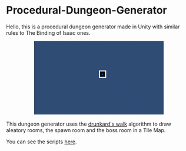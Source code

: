 # Procedural-Dungeon-Generator

Hello, this is a procedural dungeon generator made in Unity with similar rules to The Binding of Isaac ones.
<p align="center">
  <img width="70%" alt="sample" src="sample.gif">
</p>

This dungeon generator uses the [drunkard's walk](https://en.wikipedia.org/wiki/Random_walk) algorithm to draw aleatory rooms, the spawn room and the boss room in a Tile Map.

You can see the scripts [here](https://github.com/rgferrari/Procedural-Dungeon-Generator/tree/master/Assets/Scripts).
